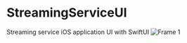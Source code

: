 # StreamingServiceUI
Streaming service iOS application UI with SwiftUI
![Frame 1](https://user-images.githubusercontent.com/102177298/190499015-406f8c46-14f8-467f-aabb-97adde648abc.png)
